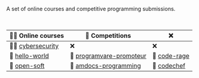 A set of online courses and competitive programming submissions.

<br>

| 🧑‍💻 Online courses  | 💽 Competitions            | ❌             |
| ----------------- | ------------------------- | ------------- |
| 🧑‍💻 [cybersecurity] | ❌                         | ❌             |
| 💽 [hello-world]   | 💽 [programvare-promoteur] | 💽 [code-rage] |
| 💽 [open-soft]     | 💽 [amdocs-programming]    | 💽 [codechef]  |

[cybersecurity]: https://github.com/moocf/introduction-to-cybersecurity
[hello-world]: https://github.com/moocf/hello-world
[programvare-promoteur]: https://github.com/moocf/programvare-promoteur
[code-rage]: https://github.com/moocf/code-rage
[open-soft]: https://github.com/moocf/open-soft
[amdocs-programming]: https://github.com/moocf/amdocs-programming
[codechef]: https://github.com/moocf/codechef
